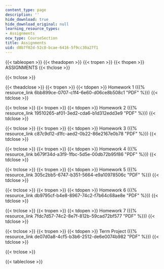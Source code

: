 ```yaml
---
content_type: page
description: ''
hide_download: true
hide_download_original: null
learning_resource_types:
- Assignments
ocw_type: CourseSection
title: Assignments
uid: d8b7f02d-52c8-bcae-6416-5f9cc30a27f1
---
```


{{< tableopen >}}
{{< theadopen >}}
{{< tropen >}}
{{< thopen >}}
ASSIGNMENTS
{{< thclose >}}

{{< trclose >}}

{{< theadclose >}}
{{< tropen >}}
{{< tdopen >}}
Homework 1 ({{% resource_link 6bb899ce-0707-c1f4-6e60-d06ce8b508c1 "PDF" %}})
{{< tdclose >}}

{{< trclose >}}
{{< tropen >}}
{{< tdopen >}}
Homework 2 ({{% resource_link 19510265-af01-3ed2-cda6-b1d312edd3e9 "PDF" %}})
{{< tdclose >}}

{{< trclose >}}
{{< tropen >}}
{{< tdopen >}}
Homework 3 ({{% resource_link c87c9d12-d1fc-aed2-0b22-86e2167e0b78 "PDF" %}})
{{< tdclose >}}

{{< trclose >}}
{{< tropen >}}
{{< tdopen >}}
Homework 4 ({{% resource_link b679f34d-a3f9-1fbc-5d5e-00db72b95f86 "PDF" %}})
{{< tdclose >}}

{{< trclose >}}
{{< tropen >}}
{{< tdopen >}}
Homework 5 ({{% resource_link 305c2bb5-6747-b351-5664-e9a10978506c "PDF" %}})
{{< tdclose >}}

{{< trclose >}}
{{< tropen >}}
{{< tdopen >}}
Homework 6 ({{% resource_link db9795cf-b4e8-8967-74c2-f7b64c68ae8e "PDF" %}})
{{< tdclose >}}

{{< trclose >}}
{{< tropen >}}
{{< tdopen >}}
Homework 7 ({{% resource_link 7fdc7d57-74c2-8e7f-812b-59cad72bf577 "PDF" %}})
{{< tdclose >}}

{{< trclose >}}
{{< tropen >}}
{{< tdopen >}}
Term Project ({{% resource_link de07d0a8-4cf5-b3b6-2512-de6e0074b982 "PDF" %}})
{{< tdclose >}}

{{< trclose >}}

{{< tableclose >}}